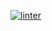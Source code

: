  [![linter](https://github.com/<liam-fletcher>/<Random-Number-Game>/workflows/linter/badge.svg)](https://github.com/marketplace/actions/super-linter)    
